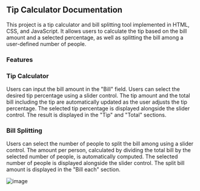 <h2>Tip Calculator Documentation</h2>

This project is a tip calculator and bill splitting tool implemented in HTML, CSS, and JavaScript. It allows users to calculate the tip based on the bill amount and a selected percentage, as well as splitting the bill among a user-defined number of people.

<h3>Features</h3>

<h3>Tip Calculator</h3>

Users can input the bill amount in the "Bill" field.
Users can select the desired tip percentage using a slider control.
The tip amount and the total bill including the tip are automatically updated as the user adjusts the tip percentage.
The selected tip percentage is displayed alongside the slider control.
The result is displayed in the "Tip" and "Total" sections.

<h3>Bill Splitting</h3>

Users can select the number of people to split the bill among using a slider control.
The amount per person, calculated by dividing the total bill by the selected number of people, is automatically computed.
The selected number of people is displayed alongside the slider control.
The split bill amount is displayed in the "Bill each" section.

![image](https://github.com/AntonielCleyton/Project-TipCalculator/assets/63554417/2676bb34-6012-46f3-b433-751933268a5b)
